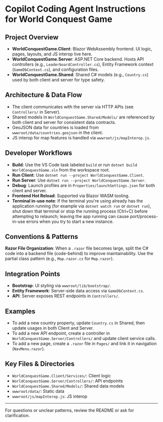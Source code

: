 # Copilot Coding Agent Instructions for World Conquest Game

## Project Overview
- **WorldConquestGame.Client**: Blazor WebAssembly frontend. UI logic, pages, layouts, and JS interop live here.
- **WorldConquestGame.Server**: ASP.NET Core backend. Hosts API controllers (e.g., `LeaderboardController.cs`), Entity Framework context (`GameDbContext.cs`), and configuration files.
- **WorldConquestGame.Shared**: Shared C# models (e.g., `Country.cs`) used by both client and server for type safety.

## Architecture & Data Flow
- The client communicates with the server via HTTP APIs (see `Controllers/` in Server).
- Shared models in `WorldConquestGame.Shared/Models/` are referenced by both client and server for consistent data contracts.
- GeoJSON data for countries is loaded from `wwwroot/data/countries.geojson` in the client.
- JS interop for map features is handled via `wwwroot/js/mapInterop.js`.

## Developer Workflows
- **Build**: Use the VS Code task labeled `build` or run `dotnet build WorldConquestGame.sln` from the workspace root.
- **Run Client**: Use `dotnet run --project WorldConquestGame.Client`.
- **Run Server**: Use `dotnet run --project WorldConquestGame.Server`.
- **Debug**: Launch profiles are in `Properties/launchSettings.json` for both client and server.
- **Frontend Hot Reload**: Supported via Blazor WASM tooling.
 - **Terminal in-use note**: If the terminal you're using already has the application running (for example via `dotnet watch run` or `dotnet run`), shut down that terminal or stop the running process (Ctrl+C) before attempting to relaunch; leaving the app running can cause port/process-in-use errors when you try to start a new instance.

## Conventions & Patterns

**Razor File Organization**: When a `.razor` file becomes large, split the C# code into a backend file (code-behind) to improve maintainability. Use the partial class pattern (e.g., `Map.razor.cs` for `Map.razor`).

## Integration Points
- **Bootstrap**: UI styling via `wwwroot/lib/bootstrap/`.
- **Entity Framework**: Server-side data access via `GameDbContext.cs`.
- **API**: Server exposes REST endpoints in `Controllers/`.

## Examples
- To add a new country property, update `Country.cs` in Shared, then update usages in both Client and Server.
- To add a new API endpoint, create a controller in `WorldConquestGame.Server/Controllers/` and update client service calls.
- To add a new page, create a `.razor` file in `Pages/` and link it in navigation (`NavMenu.razor`).

## Key Files & Directories
- `WorldConquestGame.Client/Services/`: Client logic
- `WorldConquestGame.Server/Controllers/`: API endpoints
- `WorldConquestGame.Shared/Models/`: Shared data models
- `wwwroot/data/`: Static data
- `wwwroot/js/mapInterop.js`: JS interop

---
For questions or unclear patterns, review the README or ask for clarification.
